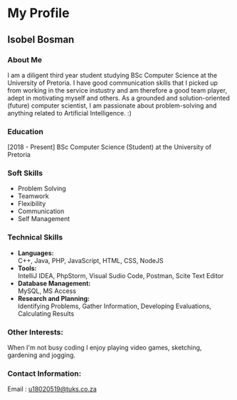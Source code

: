 #  My Profile

##  <div> Isobel Bosman </div>

### About Me
I am a diligent third year student studying BSc Computer Science at the University of Pretoria. I have good communication skills that I picked up from working in the service instustry and am therefore a good team player, adept in motivating myself and others. As a grounded and solution-oriented (future) computer scientist, I am passionate about problem-solving and anything related to Artificial Intelligence. :)

### Education
[2018 - Present] BSc Computer Science (Student) at the University of Pretoria

### Soft Skills 

* Problem Solving
* Teamwork
* Flexibility
* Communication
* Self Management

### Technical Skills
* **Languages:**\
  C++, Java, PHP, JavaScript, HTML, CSS, NodeJS
* **Tools:**\
  IntelliJ IDEA, PhpStorm, Visual Sudio Code, Postman, Scite Text Editor
* **Database Management:**\
  MySQL, MS Access
* **Research and Planning:**\
  Identifying Problems, Gather Information, Developing Evaluations, Calculating Results
  
### Other Interests:
When I'm not busy coding I enjoy playing video games, sketching, gardening and jogging.

### Contact Information:
Email : u18020519@tuks.co.za
